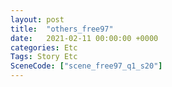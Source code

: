 ```yaml
---
layout: post
title:  "others_free97"
date:   2021-02-11 00:00:00 +0000
categories: Etc
Tags: Story Etc
SceneCode: ["scene_free97_q1_s20"]
---
```


